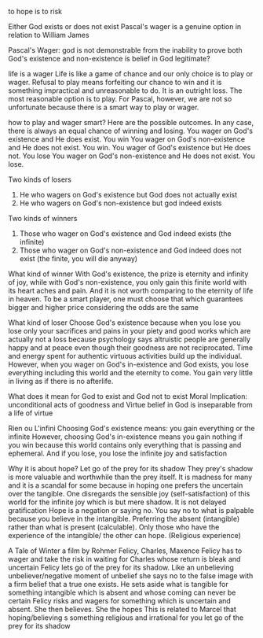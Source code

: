 to hope is to risk

Either God exists or does not exist
Pascal's wager is a genuine option in relation to William James

Pascal's Wager: god is not demonstrable
from the inability to prove both God's existence and non-existence
is belief in God legitimate?

life is a wager
Life is like a game of chance and our only choice is to play or wager. Refusal to play means forfeiting our chance to win and it is something impractical and unreasonable to do. It is an outright loss. The most reasonable option is to play.
For Pascal, however, we are not so unfortunate because there is a smart way to play or wager.

how to play and wager smart?
Here are the possible outcomes. In any case, there is always an equal chance of winning and losing.
You wager on God's existence and He does exist. You win
You wager on God's non-existence and He does not exist. You win.
You wager of God's existence but He does not. You lose
You wager on God's non-existence and He does not exist. You lose.

Two kinds of losers
1. He who wagers on God's existence but God does not actually exist
2. He who wagers on God's non-existence but god indeed exists

Two kinds of winners
1. Those who wager on God's existence and God indeed exists (the infinite)
2. Those who wager on God's non-existence and God indeed does not exist (the finite, you will die anyway)

What kind of winner
With God's existence, the prize is eternity and infinity of joy, while with God's non-existence, you only gain this finite world with its heart aches and pain. And it is not worth comparing to the eternity of life in heaven.
To be a smart player, one must choose that which guarantees bigger and higher price considering the odds are the same

What kind of loser
Choose God's existence because when you lose you lose only your sacrifices and pains in your piety and good works which are actually not a loss because psychology says altruistic people are generally happy and at peace even though their goodness are not reciprocated. Time and energy spent for authentic virtuous activities build up the individual.
However, when you wager on God's in-existence and God exists, you lose everything including this world and the eternity to come. You gain very little in living as if there is no afterlife.

What does it mean for God to exist and God not to exist
Moral Implication: unconditional acts of goodness and Virtue
belief in God is inseparable from a life of virtue

Rien ou L'infini
Choosing God's existence means: you gain everything or the infinite
However, choosing God's in-existence means you gain nothing if you win because this world contains only everything that is passing and ephemeral. And if you lose, you lose the infinite joy and satisfaction

Why it is about hope?
Let go of the prey for its shadow
They prey's shadow is more valuable and worthwhile than the prey itself. It is madness for many and it is a scandal for some because in hoping one prefers the uncertain over the tangible. One disregards the sensible joy (self-satisfaction) of this world for the infinite joy which is but mere shadow.
It is not delayed gratification
Hope is a negation or saying no. You say no to what is palpable because you believe in the intangible. Preferring the absent (intangible) rather than what is present (calculable). Only those who have the experience of the intangible/ the other can hope. (Religious experience)

A Tale of Winter a film by Rohmer
Felicy, Charles, Maxence
Felicy has to wager and take the risk in waiting for Charles whose return is bleak and uncertain
Felicy lets go of the prey for its shadow. Like an unbelieving unbeliever/negative moment of unbelief she says no to the false image with a firm belief that a true one exists. He sets aside what is tangible for something intangible which is absent and whose coming can never be certain
Felicy risks and wagers for something which is uncertain and absent. She then believes. She the hopes
This is related to Marcel that hoping/believing s something religious and irrational for you let go of the prey for its shadow